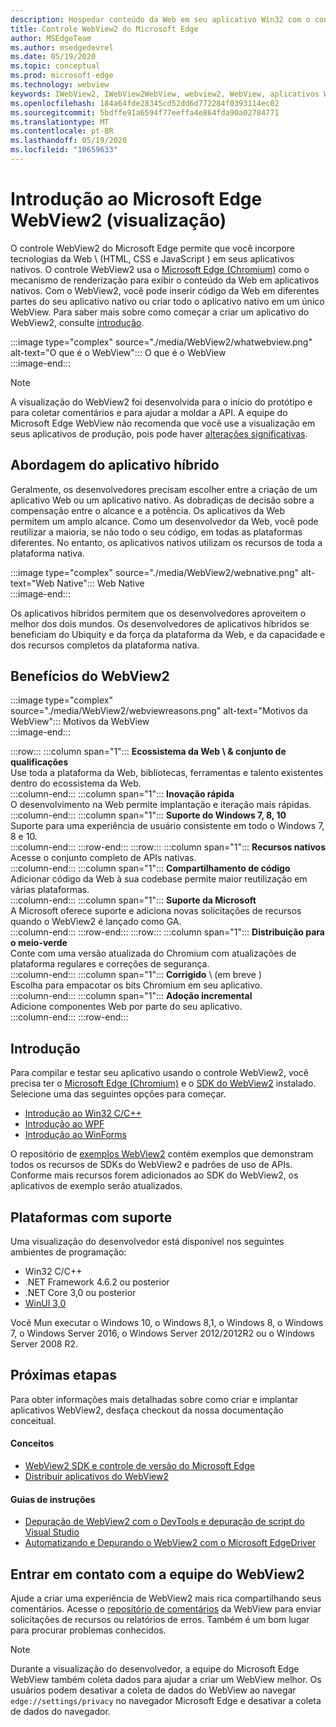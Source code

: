 ```yaml
---
description: Hospedar conteúdo da Web em seu aplicativo Win32 com o controle Microsoft Edge WebView 2
title: Controle WebView2 do Microsoft Edge
author: MSEdgeTeam
ms.author: msedgedevrel
ms.date: 05/19/2020
ms.topic: conceptual
ms.prod: microsoft-edge
ms.technology: webview
keywords: IWebView2, IWebView2WebView, webview2, WebView, aplicativos Win32, Win32, Edge, ICoreWebView2, CoreWebView2, ICoreWebView2Host, controle de navegador, HTML de borda, Windows Forms, WinForms, WPF, .NET
ms.openlocfilehash: 184a64fde28345cd52dd6d772284f0393114ec02
ms.sourcegitcommit: 5bdffe91a6594f77eeffa4e864fda90a02784771
ms.translationtype: MT
ms.contentlocale: pt-BR
ms.lasthandoff: 05/19/2020
ms.locfileid: "10659633"
---
```

# Introdução ao Microsoft Edge WebView2 (visualização)  

O controle WebView2 do Microsoft Edge permite que você incorpore tecnologias da Web \ (HTML, CSS e JavaScript \) em seus aplicativos nativos.  O controle WebView2 usa o [Microsoft Edge (Chromium)](https://www.microsoftedgeinsider.com) como o mecanismo de renderização para exibir o conteúdo da Web em aplicativos nativos.  Com o WebView2, você pode inserir código da Web em diferentes partes do seu aplicativo nativo ou criar todo o aplicativo nativo em um único WebView.  Para saber mais sobre como começar a criar um aplicativo do WebView2, consulte [introdução](./index.md#getting-started).  

:::image type="complex" source="./media/WebView2/whatwebview.png" alt-text="O que é o WebView":::
   O que é o WebView  
:::image-end:::  

> [!NOTE]
> A visualização do WebView2 foi desenvolvida para o início do protótipo e para coletar comentários e para ajudar a moldar a API.  A equipe do Microsoft Edge WebView não recomenda que você use a visualização em seus aplicativos de produção, pois pode haver [alterações significativas](./releasenotes.md).  

## Abordagem do aplicativo híbrido  

Geralmente, os desenvolvedores precisam escolher entre a criação de um aplicativo Web ou um aplicativo nativo.  As dobradiças de decisão sobre a compensação entre o alcance e a potência.  Os aplicativos da Web permitem um amplo alcance.  Como um desenvolvedor da Web, você pode reutilizar a maioria, se não todo o seu código, em todas as plataformas diferentes.  No entanto, os aplicativos nativos utilizam os recursos de toda a plataforma nativa.  

:::image type="complex" source="./media/WebView2/webnative.png" alt-text="Web Native":::
   Web Native  
:::image-end:::  

Os aplicativos híbridos permitem que os desenvolvedores aproveitem o melhor dos dois mundos.  Os desenvolvedores de aplicativos híbridos se beneficiam do Ubiquity e da força da plataforma da Web, e da capacidade e dos recursos completos da plataforma nativa.  

## Benefícios do WebView2   

:::image type="complex" source="./media/WebView2/webviewreasons.png" alt-text="Motivos da WebView":::
   Motivos da WebView  
:::image-end:::  

:::row:::
   :::column span="1":::
      **Ecossistema da Web \ & conjunto de qualificações**  
      Use toda a plataforma da Web, bibliotecas, ferramentas e talento existentes dentro do ecossistema da Web.  
   :::column-end:::
   :::column span="1":::
      **Inovação rápida**  
      O desenvolvimento na Web permite implantação e iteração mais rápidas.  
   :::column-end:::
   :::column span="1":::
      **Suporte do Windows 7, 8, 10**  
      Suporte para uma experiência de usuário consistente em todo o Windows 7, 8 e 10.  
   :::column-end:::
:::row-end:::
:::row:::
   :::column span="1":::
      **Recursos nativos**  
      Acesse o conjunto completo de APIs nativas.  
   :::column-end:::
   :::column span="1":::
      **Compartilhamento de código**  
      Adicionar código da Web à sua codebase permite maior reutilização em várias plataformas.  
   :::column-end:::
   :::column span="1":::
      **Suporte da Microsoft**  
      A Microsoft oferece suporte e adiciona novas solicitações de recursos quando o WebView2 é lançado como GA.  
   :::column-end:::
:::row-end:::
:::row:::
   :::column span="1":::
      **Distribuição para o meio-verde**  
      Conte com uma versão atualizada do Chromium com atualizações de plataforma regulares e correções de segurança.  
   :::column-end:::
   :::column span="1":::
      **Corrigido** \ (em breve \)  
      Escolha para empacotar os bits Chromium em seu aplicativo.  
   :::column-end:::
   :::column span="1":::
      **Adoção incremental**  
      Adicione componentes Web por parte do seu aplicativo.  
   :::column-end:::
:::row-end:::  

## Introdução  

Para compilar e testar seu aplicativo usando o controle WebView2, você precisa ter o [Microsoft Edge (Chromium)](https://www.microsoftedgeinsider.com/download) e o [SDK do WebView2](https://aka.ms/webviewnuget) instalado.  Selecione uma das seguintes opções para começar.  

*   [Introdução ao Win32 C/C++](./gettingstarted/win32.md)  
*   [Introdução ao WPF](./gettingstarted/wpf.md)  
*   [Introdução ao WinForms](./gettingstarted/winforms.md)  

O repositório de [exemplos WebView2](https://github.com/MicrosoftEdge/WebView2Samples) contém exemplos que demonstram todos os recursos de SDKs do WebView2 e padrões de uso de APIs. Conforme mais recursos forem adicionados ao SDK do WebView2, os aplicativos de exemplo serão atualizados.   

## Plataformas com suporte  

Uma visualização do desenvolvedor está disponível nos seguintes ambientes de programação:  

*   Win32 C/C++  
*   .NET Framework 4.6.2 ou posterior  
*   .NET Core 3,0 ou posterior  
*   [WinUI 3,0](/uwp/toolkits/winui3/)  

Você Mun executar o Windows 10, o Windows 8,1, o Windows 8, o Windows 7, o Windows Server 2016, o Windows Server 2012/2012R2 ou o Windows Server 2008 R2.   

## Próximas etapas  

Para obter informações mais detalhadas sobre como criar e implantar aplicativos WebView2, desfaça checkout da nossa documentação conceitual<!-- and how-to guides-->.  

#### Conceitos  

*   [WebView2 SDK e controle de versão do Microsoft Edge](./concepts/versioning.md)
*   [Distribuir aplicativos do WebView2](./concepts/distribution.md)  
 
#### Guias de instruções  

*   [Depuração de WebView2 com o DevTools e depuração de script do Visual Studio](./howto/debug.md)  
*   [Automatizando e Depurando o WebView2 com o Microsoft EdgeDriver](./howto/webdriver.md)  

<!--todo: add how-tos when available  -->  

## Entrar em contato com a equipe do WebView2  

Ajude a criar uma experiência de WebView2 mais rica compartilhando seus comentários.  Acesse o [repositório de comentários](https://aka.ms/webviewfeedback) da WebView para enviar solicitações de recursos ou relatórios de erros.  Também é um bom lugar para procurar problemas conhecidos.  

> [!NOTE]
> Durante a visualização do desenvolvedor, a equipe do Microsoft Edge WebView também coleta dados para ajudar a criar um WebView melhor.  Os usuários podem desativar a coleta de dados do WebView ao navegar `edge://settings/privacy` no navegador Microsoft Edge e desativar a coleta de dados do navegador.  
